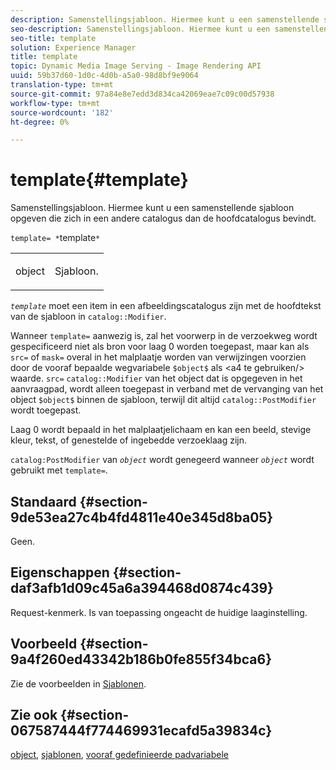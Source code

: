```yaml
---
description: Samenstellingsjabloon. Hiermee kunt u een samenstellende sjabloon opgeven die zich in een andere catalogus dan de hoofdcatalogus bevindt.
seo-description: Samenstellingsjabloon. Hiermee kunt u een samenstellende sjabloon opgeven die zich in een andere catalogus dan de hoofdcatalogus bevindt.
seo-title: template
solution: Experience Manager
title: template
topic: Dynamic Media Image Serving - Image Rendering API
uuid: 59b37d60-1d0c-4d0b-a5a0-98d8bf9e9064
translation-type: tm+mt
source-git-commit: 97a84e8e7edd3d834ca42069eae7c09c00d57938
workflow-type: tm+mt
source-wordcount: '182'
ht-degree: 0%

---
```



# template{#template}

Samenstellingsjabloon. Hiermee kunt u een samenstellende sjabloon opgeven die zich in een andere catalogus dan de hoofdcatalogus bevindt.

`template= *`template`*`

<table id="simpletable_DEC6F4EB460D453B8F272C98C9C8B7E5"> 
 <tr class="strow"> 
  <td class="stentry"> <p><span class="varname"> object</span> </p> </td> 
  <td class="stentry"> <p>Sjabloon. </p></td> 
 </tr> 
</table>

*`template`* moet een item in een afbeeldingscatalogus zijn met de hoofdtekst van de sjabloon in  `catalog::Modifier`.

Wanneer `template=` aanwezig is, zal het voorwerp in de verzoekweg wordt gespecificeerd niet als bron voor laag 0 worden toegepast, maar kan als `src=` of `mask=` overal in het malplaatje worden van verwijzingen voorzien door de vooraf bepaalde wegvariabele `$object$` als &lt;a4 te gebruiken/> waarde. `src=` `catalog::Modifier` van het object dat is opgegeven in het aanvraagpad, wordt alleen toegepast in verband met de vervanging van het object  `$object$` binnen de sjabloon, terwijl dit altijd  `catalog::PostModifier` wordt toegepast.

Laag 0 wordt bepaald in het malplaatjelichaam en kan een beeld, stevige kleur, tekst, of genestelde of ingebedde verzoeklaag zijn.

`catalog:PostModifier` van  *`object`* wordt genegeerd wanneer  *`object`* wordt gebruikt met  `template=`.

## Standaard {#section-9de53ea27c4b4fd4811e40e345d8ba05}

Geen.

## Eigenschappen {#section-daf3afb1d09c45a6a394468d0874c439}

Request-kenmerk. Is van toepassing ongeacht de huidige laaginstelling.

## Voorbeeld {#section-9a4f260ed43342b186b0fe855f34bca6}

Zie de voorbeelden in [Sjablonen](../../../../../is-api/http-ref/image-serving-api-ref/c-http-protocol-reference/c-templates/c-templates.md#concept-3cd2d2adae0e41b2979b9640244d4d3e).

## Zie ook {#section-067587444f774469931ecafd5a39834c}

[object](../../../../../is-api/http-ref/image-serving-api-ref/c-http-protocol-reference/c-data-types/r-object.md#reference-2591bd24548d462782c68d138ef795a0),  [sjablonen](../../../../../is-api/http-ref/image-serving-api-ref/c-http-protocol-reference/c-templates/c-templates.md#concept-3cd2d2adae0e41b2979b9640244d4d3e),  [vooraf gedefinieerde padvariabele](../../../../../is-api/http-ref/image-serving-api-ref/c-http-protocol-reference/c-syntax-and-features/r-is-http-substitution-variables.md#reference-90dc01aba44940e4acdd0c6476e7aa5a)
